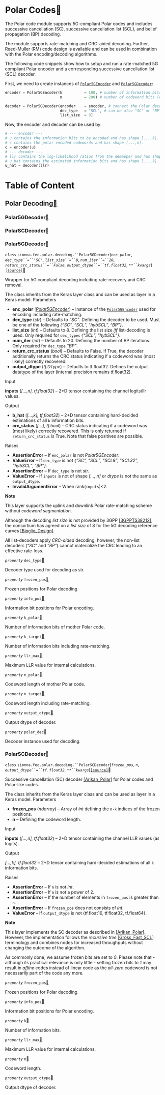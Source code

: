 # Polar Codes<a class="headerlink" href="https://nvlabs.github.io/sionna/api/fec.polar.html#polar-codes" title="Permalink to this headline"></a>
    
The Polar code module supports 5G-compliant Polar codes and includes successive cancellation (SC), successive cancellation list (SCL), and belief propagation (BP) decoding.
    
The module supports rate-matching and CRC-aided decoding.
Further, Reed-Muller (RM) code design is available and can be used in combination with the Polar encoding/decoding algorithms.
    
The following code snippets show how to setup and run a rate-matched 5G compliant Polar encoder and a corresponding successive cancellation list (SCL) decoder.
    
First, we need to create instances of <a class="reference internal" href="https://nvlabs.github.io/sionna/api/fec.polar.html#sionna.fec.polar.encoding.Polar5GEncoder" title="sionna.fec.polar.encoding.Polar5GEncoder">`Polar5GEncoder`</a> and <a class="reference internal" href="https://nvlabs.github.io/sionna/api/fec.polar.html#sionna.fec.polar.decoding.Polar5GDecoder" title="sionna.fec.polar.decoding.Polar5GDecoder">`Polar5GDecoder`</a>:
```python
encoder = Polar5GEncoder(k          = 100, # number of information bits (input)
                         n          = 200) # number of codeword bits (output)

decoder = Polar5GDecoder(encoder    = encoder, # connect the Polar decoder to the encoder
                         dec_type   = "SCL", # can be also "SC" or "BP"
                         list_size  = 8)
```

    
Now, the encoder and decoder can be used by:
```python
# --- encoder ---
# u contains the information bits to be encoded and has shape [...,k].
# c contains the polar encoded codewords and has shape [...,n].
c = encoder(u)
# --- decoder ---
# llr contains the log-likelihood ratios from the demapper and has shape [...,n].
# u_hat contains the estimated information bits and has shape [...,k].
u_hat = decoder(llr)
```
# Table of Content
## Polar Decoding<a class="headerlink" href="https://nvlabs.github.io/sionna/api/fec.polar.html#polar-decoding" title="Permalink to this headline"></a>
### Polar5GDecoder<a class="headerlink" href="https://nvlabs.github.io/sionna/api/fec.polar.html#polar5gdecoder" title="Permalink to this headline"></a>
### PolarSCDecoder<a class="headerlink" href="https://nvlabs.github.io/sionna/api/fec.polar.html#polarscdecoder" title="Permalink to this headline"></a>
  
  

### Polar5GDecoder<a class="headerlink" href="https://nvlabs.github.io/sionna/api/fec.polar.html#polar5gdecoder" title="Permalink to this headline"></a>

<em class="property">`class` </em>`sionna.fec.polar.decoding.``Polar5GDecoder`(<em class="sig-param">`enc_polar`</em>, <em class="sig-param">`dec_type``=``'SC'`</em>, <em class="sig-param">`list_size``=``8`</em>, <em class="sig-param">`num_iter``=``20`</em>, <em class="sig-param">`return_crc_status``=``False`</em>, <em class="sig-param">`output_dtype``=``tf.float32`</em>, <em class="sig-param">`**``kwargs`</em>)<a class="reference internal" href="../_modules/sionna/fec/polar/decoding.html#Polar5GDecoder">`[source]`</a><a class="headerlink" href="https://nvlabs.github.io/sionna/api/fec.polar.html#sionna.fec.polar.decoding.Polar5GDecoder" title="Permalink to this definition"></a>
    
Wrapper for 5G compliant decoding including rate-recovery and CRC removal.
    
The class inherits from the Keras layer class and can be used as layer in a
Keras model.
Parameters
 
- **enc_polar** (<a class="reference internal" href="https://nvlabs.github.io/sionna/api/fec.polar.html#sionna.fec.polar.encoding.Polar5GEncoder" title="sionna.fec.polar.encoding.Polar5GEncoder"><em>Polar5GEncoder</em></a>) – Instance of the <a class="reference internal" href="https://nvlabs.github.io/sionna/api/fec.polar.html#sionna.fec.polar.encoding.Polar5GEncoder" title="sionna.fec.polar.encoding.Polar5GEncoder">`Polar5GEncoder`</a>
used for encoding including rate-matching.
- **dec_type** (<em>str</em>) – Defaults to <cite>“SC”</cite>. Defining the decoder to be used.
Must be one of the following <cite>{“SC”, “SCL”, “hybSCL”, “BP”}</cite>.
- **list_size** (<em>int</em>) – Defaults to 8. Defining the list size <cite>iff</cite> list-decoding is used.
Only required for `dec_types` <cite>{“SCL”, “hybSCL”}</cite>.
- **num_iter** (<em>int</em>) – Defaults to 20. Defining the number of BP iterations. Only required
for `dec_type` <cite>“BP”</cite>.
- **return_crc_status** (<em>bool</em>) – Defaults to False. If True, the decoder additionally returns the
CRC status indicating if a codeword was (most likely) correctly
recovered.
- **output_dtype** (<em>tf.DType</em>) – Defaults to tf.float32. Defines the output datatype of the layer
(internal precision remains tf.float32).


Input
    
**inputs** (<em>[…,n], tf.float32</em>) – 2+D tensor containing the channel logits/llr values.

Output
 
- **b_hat** (<em>[…,k], tf.float32</em>) – 2+D tensor containing hard-decided estimations of all <cite>k</cite>
information bits.
- **crc_status** (<em>[…], tf.bool</em>) – CRC status indicating if a codeword was (most likely) correctly
recovered. This is only returned if `return_crc_status` is True.
Note that false positives are possible.


Raises
 
- **AssertionError** – If `enc_polar` is not <cite>Polar5GEncoder</cite>.
- **ValueError** – If `dec_type` is not <cite>{“SC”, “SCL”, “SCL8”, “SCL32”, “hybSCL”,
    “BP”}</cite>.
- **AssertionError** – If `dec_type` is not <cite>str</cite>.
- **ValueError** – If `inputs` is not of shape <cite>[…, n]</cite> or <cite>dtype</cite> is not
    the same as `output_dtype`.
- **InvalidArgumentError** – When rank(`inputs`)<2.




**Note**
    
This layer supports the uplink and downlink Polar rate-matching scheme
without <cite>codeword segmentation</cite>.
    
Although the decoding <cite>list size</cite> is not provided by 3GPP
<a class="reference internal" href="https://nvlabs.github.io/sionna/api/fec.polar.html#gppts38212" id="id17">[3GPPTS38212]</a>, the consortium has agreed on a <cite>list size</cite> of 8 for the
5G decoding reference curves <a class="reference internal" href="https://nvlabs.github.io/sionna/api/fec.polar.html#bioglio-design" id="id18">[Bioglio_Design]</a>.
    
All list-decoders apply <cite>CRC-aided</cite> decoding, however, the non-list
decoders (<cite>“SC”</cite> and <cite>“BP”</cite>) cannot materialize the CRC leading to an
effective rate-loss.

<em class="property">`property` </em>`dec_type`<a class="headerlink" href="https://nvlabs.github.io/sionna/api/fec.polar.html#sionna.fec.polar.decoding.Polar5GDecoder.dec_type" title="Permalink to this definition"></a>
    
Decoder type used for decoding as str.


<em class="property">`property` </em>`frozen_pos`<a class="headerlink" href="https://nvlabs.github.io/sionna/api/fec.polar.html#sionna.fec.polar.decoding.Polar5GDecoder.frozen_pos" title="Permalink to this definition"></a>
    
Frozen positions for Polar decoding.


<em class="property">`property` </em>`info_pos`<a class="headerlink" href="https://nvlabs.github.io/sionna/api/fec.polar.html#sionna.fec.polar.decoding.Polar5GDecoder.info_pos" title="Permalink to this definition"></a>
    
Information bit positions for Polar encoding.


<em class="property">`property` </em>`k_polar`<a class="headerlink" href="https://nvlabs.github.io/sionna/api/fec.polar.html#sionna.fec.polar.decoding.Polar5GDecoder.k_polar" title="Permalink to this definition"></a>
    
Number of information bits of mother Polar code.


<em class="property">`property` </em>`k_target`<a class="headerlink" href="https://nvlabs.github.io/sionna/api/fec.polar.html#sionna.fec.polar.decoding.Polar5GDecoder.k_target" title="Permalink to this definition"></a>
    
Number of information bits including rate-matching.


<em class="property">`property` </em>`llr_max`<a class="headerlink" href="https://nvlabs.github.io/sionna/api/fec.polar.html#sionna.fec.polar.decoding.Polar5GDecoder.llr_max" title="Permalink to this definition"></a>
    
Maximum LLR value for internal calculations.


<em class="property">`property` </em>`n_polar`<a class="headerlink" href="https://nvlabs.github.io/sionna/api/fec.polar.html#sionna.fec.polar.decoding.Polar5GDecoder.n_polar" title="Permalink to this definition"></a>
    
Codeword length of mother Polar code.


<em class="property">`property` </em>`n_target`<a class="headerlink" href="https://nvlabs.github.io/sionna/api/fec.polar.html#sionna.fec.polar.decoding.Polar5GDecoder.n_target" title="Permalink to this definition"></a>
    
Codeword length including rate-matching.


<em class="property">`property` </em>`output_dtype`<a class="headerlink" href="https://nvlabs.github.io/sionna/api/fec.polar.html#sionna.fec.polar.decoding.Polar5GDecoder.output_dtype" title="Permalink to this definition"></a>
    
Output dtype of decoder.


<em class="property">`property` </em>`polar_dec`<a class="headerlink" href="https://nvlabs.github.io/sionna/api/fec.polar.html#sionna.fec.polar.decoding.Polar5GDecoder.polar_dec" title="Permalink to this definition"></a>
    
Decoder instance used for decoding.


### PolarSCDecoder<a class="headerlink" href="https://nvlabs.github.io/sionna/api/fec.polar.html#polarscdecoder" title="Permalink to this headline"></a>

<em class="property">`class` </em>`sionna.fec.polar.decoding.``PolarSCDecoder`(<em class="sig-param">`frozen_pos`</em>, <em class="sig-param">`n`</em>, <em class="sig-param">`output_dtype``=``tf.float32`</em>, <em class="sig-param">`**``kwargs`</em>)<a class="reference internal" href="../_modules/sionna/fec/polar/decoding.html#PolarSCDecoder">`[source]`</a><a class="headerlink" href="https://nvlabs.github.io/sionna/api/fec.polar.html#sionna.fec.polar.decoding.PolarSCDecoder" title="Permalink to this definition"></a>
    
Successive cancellation (SC) decoder <a class="reference internal" href="https://nvlabs.github.io/sionna/api/fec.polar.html#arikan-polar" id="id19">[Arikan_Polar]</a> for Polar codes and
Polar-like codes.
    
The class inherits from the Keras layer class and can be used as layer in a
Keras model.
Parameters
 
- **frozen_pos** (<em>ndarray</em>) – Array of <cite>int</cite> defining the `n-k` indices of the frozen positions.
- **n** – Defining the codeword length.


Input
    
**inputs** (<em>[…,n], tf.float32</em>) – 2+D tensor containing the channel LLR values (as logits).

Output
    
<em>[…,k], tf.float32</em> – 2+D tensor  containing hard-decided estimations of all `k`
information bits.

Raises
 
- **AssertionError** – If `n` is not <cite>int</cite>.
- **AssertionError** – If `n` is not a power of 2.
- **AssertionError** – If the number of elements in `frozen_pos` is greater than `n`.
- **AssertionError** – If `frozen_pos` does not consists of <cite>int</cite>.
- **ValueError** – If `output_dtype` is not {tf.float16, tf.float32, tf.float64}.




**Note**
    
This layer implements the SC decoder as described in
<a class="reference internal" href="https://nvlabs.github.io/sionna/api/fec.polar.html#arikan-polar" id="id20">[Arikan_Polar]</a>. However, the implementation follows the <cite>recursive
tree</cite> <a class="reference internal" href="https://nvlabs.github.io/sionna/api/fec.polar.html#gross-fast-scl" id="id21">[Gross_Fast_SCL]</a> terminology and combines nodes for increased
throughputs without changing the outcome of the algorithm.
    
As commonly done, we assume frozen bits are set to <cite>0</cite>. Please note
that - although its practical relevance is only little - setting frozen
bits to <cite>1</cite> may result in <cite>affine</cite> codes instead of linear code as the
<cite>all-zero</cite> codeword is not necessarily part of the code any more.

<em class="property">`property` </em>`frozen_pos`<a class="headerlink" href="https://nvlabs.github.io/sionna/api/fec.polar.html#sionna.fec.polar.decoding.PolarSCDecoder.frozen_pos" title="Permalink to this definition"></a>
    
Frozen positions for Polar decoding.


<em class="property">`property` </em>`info_pos`<a class="headerlink" href="https://nvlabs.github.io/sionna/api/fec.polar.html#sionna.fec.polar.decoding.PolarSCDecoder.info_pos" title="Permalink to this definition"></a>
    
Information bit positions for Polar encoding.


<em class="property">`property` </em>`k`<a class="headerlink" href="https://nvlabs.github.io/sionna/api/fec.polar.html#sionna.fec.polar.decoding.PolarSCDecoder.k" title="Permalink to this definition"></a>
    
Number of information bits.


<em class="property">`property` </em>`llr_max`<a class="headerlink" href="https://nvlabs.github.io/sionna/api/fec.polar.html#sionna.fec.polar.decoding.PolarSCDecoder.llr_max" title="Permalink to this definition"></a>
    
Maximum LLR value for internal calculations.


<em class="property">`property` </em>`n`<a class="headerlink" href="https://nvlabs.github.io/sionna/api/fec.polar.html#sionna.fec.polar.decoding.PolarSCDecoder.n" title="Permalink to this definition"></a>
    
Codeword length.


<em class="property">`property` </em>`output_dtype`<a class="headerlink" href="https://nvlabs.github.io/sionna/api/fec.polar.html#sionna.fec.polar.decoding.PolarSCDecoder.output_dtype" title="Permalink to this definition"></a>
    
Output dtype of decoder.



